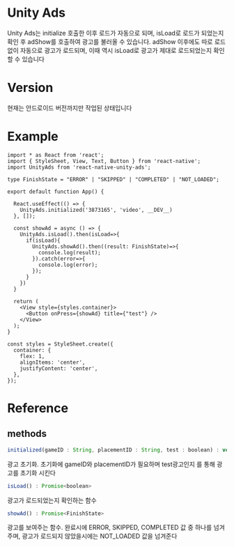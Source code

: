 # Unity Ads

Unity Ads는 initialize 호출한 이후 로드가 자동으로 되며, isLoad로 로드가 되었는지 확인 후 adShow를 호출하여 광고를 불러올 수 있습니다. adShow 이후에도 따로 로드없이 자동으로 광고가 로드되며, 이때 역시 isLoad로 광고가 제대로 로드되었는지 확인할 수 있습니다

# Version
현재는 안드로이드 버전까지만 작업된 상태입니다

# Example

```tsx
import * as React from 'react';
import { StyleSheet, View, Text, Button } from 'react-native';
import UnityAds from 'react-native-unity-ads';

type FinishState = "ERROR" | "SKIPPED" | "COMPLETED" | "NOT_LOADED";

export default function App() {

  React.useEffect(() => {
    UnityAds.initialized('3873165', 'video', __DEV__)
  }, []);

  const showAd = async () => {
    UnityAds.isLoad().then(isLoad=>{
      if(isLoad){
        UnityAds.showAd().then((result: FinishState)=>{
          console.log(result);
        }).catch(error=>{
          console.log(error);
        });
      }
    })
  }

  return (
    <View style={styles.container}>
      <Button onPress={showAd} title={"test"} />
    </View>
  );
}

const styles = StyleSheet.create({
  container: {
    flex: 1,
    alignItems: 'center',
    justifyContent: 'center',
  },
});
```

# Reference

## methods

```jsx
initialized(gameID : String, placementID : String, test : boolean) : void
```

광고 초기화. 초기화에 gameID와 placementID가 필요하며 test광고인지 를 통해 광고를 초기화 시킨다

```jsx
isLoad() : Promise<boolean>
```

광고가 로드되었는지 확인하는 함수

```jsx
showAd() : Promise<FinishState>
```

광고를 보여주는 함수. 완료시에 ERROR, SKIPPED, COMPLETED 값 중 하나를 넘겨주며, 광고가 로드되지 않았을시에는 NOT_LOADED 값을 넘겨준다
